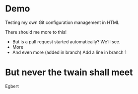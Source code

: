 # Demo
Testing my own Git configuration management in HTML

There should me more to this! 
* But is a pull request started automatically? We'll see.
* More
* And even more (added in branch)
Add a line in branch 1
# But never the twain shall meet

Egbert
